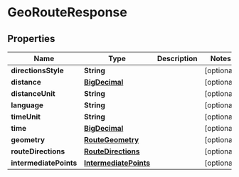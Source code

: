 
# GeoRouteResponse

## Properties
Name | Type | Description | Notes
------------ | ------------- | ------------- | -------------
**directionsStyle** | **String** |  |  [optional]
**distance** | [**BigDecimal**](BigDecimal.md) |  |  [optional]
**distanceUnit** | **String** |  |  [optional]
**language** | **String** |  |  [optional]
**timeUnit** | **String** |  |  [optional]
**time** | [**BigDecimal**](BigDecimal.md) |  |  [optional]
**geometry** | [**RouteGeometry**](RouteGeometry.md) |  |  [optional]
**routeDirections** | [**RouteDirections**](RouteDirections.md) |  |  [optional]
**intermediatePoints** | [**IntermediatePoints**](IntermediatePoints.md) |  |  [optional]



